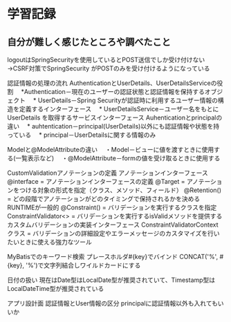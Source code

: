 # 学習記録

## 自分が難しく感じたところや調べたこと

logoutはSpringSecurityを使用しているとPOST送信でしか受け付けない
 →CSRF対策でSpringSecurity がPOSTのみを受け付けるようになっている

認証情報の処理の流れ
AuthenticationとUserDetails、UserDetailsServiceの役割
　*Authentication－現在のユーザーの認証状態と認証情報を保持するオブジェクト
　* UserDetails－Spring Securityが認証時に利用するユーザー情報の構造を定義するインターフェース
　* UserDetailsService－ユーザー名をもとに UserDetails を取得するサービスインターフェース
Auhenticationとprincipalの違い
　* auhtentication－principal(UserDetails)以外にも認証情報や状態を持っている
　* principal－UserDetailsに関する情報のみ

Modelと@ModelAttributeの違い
　・Model－ビューに値を渡すときに使用する(一覧表示など)
　・@ModelAttribute－formの値を受け取るときに使用する

CustomValidationアノテーションの定義
アノテーションインターフェース
@interface = アノテーションインターフェースの定義
@Target = アノテーションをつける対象の形式を指定（クラス、メソッド、フィールド）
@Retention() = どの段階でアノテーションがどのタイミングで保持されるかを決める
RUNTIMEが一般的
@Constraint() = バリデーションを実行するクラスを指定
ConstraintValidator<> = バリデーションを実行するisValidメソッドを提供するカスタムバリデーションの実装インターフェース
ConstraintValidatorContext クラス = バリデーションの詳細設定やエラーメッセージのカスタマイズを行いたいときに使える強力なツール

MyBatisでのキーワード検索
プレースホルダ#{key}でバインド
CONCAT('%', #{key}, '%')で文字列結合しワイルドカードにする

日付の扱い
現在はDate型はLocalDate型が推奨されていて、Timestamp型はLocalDateTime型が推奨されている

アプリ設計面
認証情報とUser情報の区分
principalに認証情報以外も入れてもいいか






